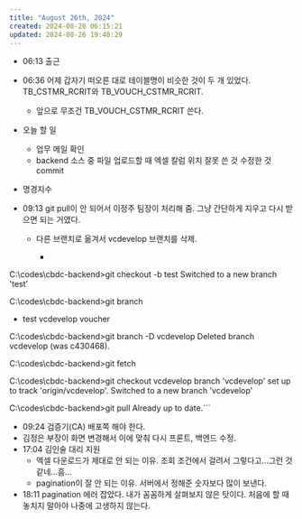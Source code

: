 ```yaml
---
title: "August 26th, 2024"
created: 2024-08-26 06:15:21
updated: 2024-08-26 19:48:29
---
```

  * 06:13 출근
  * 06:36 어제 갑자기 떠오른 대로 테이블명이 비슷한 것이 두 개 있었다. TB_CSTMR_RCRIT와 TB_VOUCH_CSTMR_RCRIT.
    * 앞으로 무조건 TB_VOUCH_CSTMR_RCRIT 쓴다.
  * 오늘 할 일
    * 업무 메일 확인
    * backend 소스 중 파일 업로드할 때 엑셀 칼럼 위치 잘못 쓴 것 수정한 것 commit

  * 명경지수
  * 09:13 git pull이 안 되어서 이정주 팀장이 처리해 줌. 그냥 간단하게 지우고 다시 받으면 되는 거였다.
    * 다른 브랜치로 옮겨서 vcdevelop 브랜치를 삭제.
      * ```shell
C:\codes\cbdc-backend>git checkout -b test
Switched to a new branch 'test'

C:\codes\cbdc-backend>git branch
* test
  vcdevelop
  voucher

C:\codes\cbdc-backend>git branch -D vcdevelop
Deleted branch vcdevelop (was c430468).

C:\codes\cbdc-backend>git fetch

C:\codes\cbdc-backend>git checkout vcdevelop
branch 'vcdevelop' set up to track 'origin/vcdevelop'.
Switched to a new branch 'vcdevelop'

C:\codes\cbdc-backend>git pull
Already up to date.```
  * 09:24 검증기(CA) 배포쪽 해야 한다.
  * 김정은 부장이 화면 변경해서 이에 맞춰 다시 프론트, 백엔드 수정.
  * 17:04 김인술 대리 지원 
    * 엑셀 다운로드가 제대로 안 되는 이유. 조회 조건에서 걸려서 그렇다고...그런 것 같네...흠...
    * pagination이 잘 안 되는 이유. 서버에서 정해준 숫자보다 많이 보낸다.
  * 18:11 pagination 에러 잡았다. 내가 꼼꼼하게 살펴보지 않은 탓이다. 처음에 할 때 놓치지 말아야 나중에 고생하지 않는다.